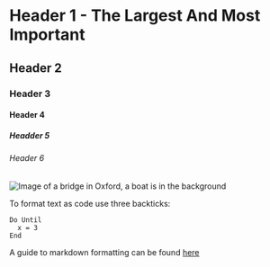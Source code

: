 # Header 1 - The Largest And Most Important
## Header 2
### Header 3
#### Header 4
##### Headder 5
###### Header 6

![Image of a bridge in Oxford, a boat is in the background](https://i.guim.co.uk/img/media/7f3bcd42d3f4e0a413fa4ce7642d738ec2982068/0_75_2500_1500/master/2500.jpg?width=620&quality=45&fit=max&dpr=2&s=e1e5a38e1fcbba77b71c8784f377bc0a)

To format text as code use three backticks:
```
Do Until
  x = 3
End
```
A guide to markdown formatting can be found [here](https://docs.github.com/en/get-started/writing-on-github/getting-started-with-writing-and-formatting-on-github/basic-writing-and-formatting-syntax)
